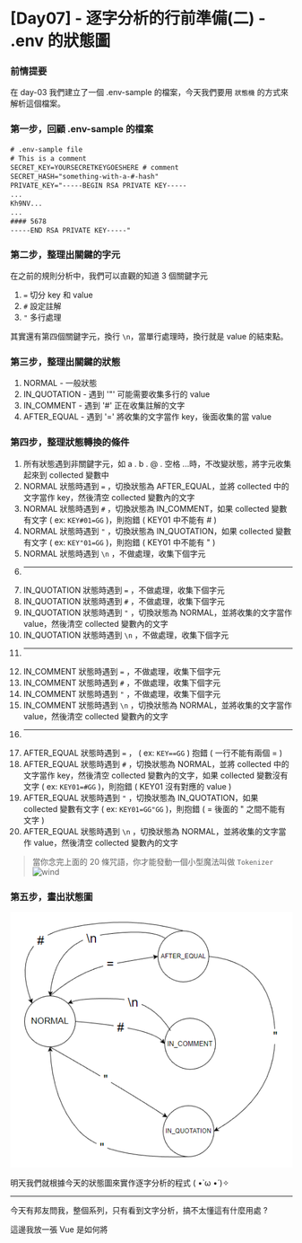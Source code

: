 # [Day07] - 逐字分析的行前準備(二) - .env 的狀態圖

### 前情提要

在 day-03 我們建立了一個 .env-sample 的檔案，今天我們要用 `狀態機` 的方式來解析這個檔案。

### 第一步，回顧 .env-sample 的檔案

```properties
# .env-sample file
# This is a comment
SECRET_KEY=YOURSECRETKEYGOESHERE # comment
SECRET_HASH="something-with-a-#-hash"
PRIVATE_KEY="-----BEGIN RSA PRIVATE KEY-----
...
Kh9NV...
...
#### 5678
-----END RSA PRIVATE KEY-----"
``` 

### 第二步，整理出關鍵的字元

在之前的規則分析中，我們可以直觀的知道 3 個關鍵字元

1. `=` 切分 key 和 value
2. `#` 設定註解
3. `"` 多行處理

其實還有第四個關鍵字元，換行 `\n`，當單行處理時，換行就是 value 的結束點。

### 第三步，整理出關鍵的狀態

1. NORMAL - 一般狀態
2. IN_QUOTATION - 遇到 '"' 可能需要收集多行的 value
3. IN_COMMENT - 遇到 '#' 正在收集註解的文字
4. AFTER_EQUAL - 遇到 '=' 將收集的文字當作 key，後面收集的當 value

### 第四步，整理狀態轉換的條件

1. 所有狀態遇到非關鍵字元，如 a . b . @ . 空格 ...時，不改變狀態，將字元收集起來到 collected 變數中
2. NORMAL 狀態時遇到 `=` ，切換狀態為 AFTER_EQUAL，並將 collected 中的文字當作 key，然後清空 collected 變數內的文字
3. NORMAL 狀態時遇到 `#` ，切換狀態為 IN_COMMENT，如果 collected 變數有文字 ( ex: `KEY#01=GG` )，則抱錯 ( KEY01 中不能有 # )
4. NORMAL 狀態時遇到 `"` ，切換狀態為 IN_QUOTATION，如果 collected 變數有文字 ( ex: `KEY"01=GG` )，則抱錯 ( KEY01 中不能有 " )
5. NORMAL 狀態時遇到 `\n` ，不做處理，收集下個字元
6. ------------------
7. IN_QUOTATION 狀態時遇到 `=` ，不做處理，收集下個字元
8. IN_QUOTATION 狀態時遇到 `#` ，不做處理，收集下個字元
9. IN_QUOTATION 狀態時遇到 `"` ，切換狀態為 NORMAL，並將收集的文字當作 value，然後清空 collected 變數內的文字
10. IN_QUOTATION 狀態時遇到 `\n` ，不做處理，收集下個字元
11. ------------------
12. IN_COMMENT 狀態時遇到 `=` ，不做處理，收集下個字元
13. IN_COMMENT 狀態時遇到 `#` ，不做處理，收集下個字元
14. IN_COMMENT 狀態時遇到 `"` ，不做處理，收集下個字元
15. IN_COMMENT 狀態時遇到 `\n` ，切換狀態為 NORMAL，並將收集的文字當作 value，然後清空 collected 變數內的文字
16. ------------------
17. AFTER_EQUAL 狀態時遇到 `=` ， ( ex: `KEY==GG` ) 抱錯 ( 一行不能有兩個 = )
18. AFTER_EQUAL 狀態時遇到 `#` ，切換狀態為 NORMAL，並將 collected 中的文字當作 key，然後清空 collected 變數內的文字，如果 collected 變數沒有文字 ( ex: `KEY01=#GG` )，則抱錯 ( KEY01 沒有對應的 value )
19. AFTER_EQUAL 狀態時遇到 `"` ，切換狀態為 IN_QUOTATION，如果 collected 變數有文字 ( ex: `KEY01=GG"GG` )，則抱錯 ( = 後面的 " 之間不能有文字 )
20. AFTER_EQUAL 狀態時遇到 `\n` ，切換狀態為 NORMAL，並將收集的文字當作 value，然後清空 collected 變數內的文字

> 當你念完上面的 20 條咒語，你才能發動一個小型魔法叫做 `Tokenizer` ![wind](https://ithelp.ithome.com.tw/images/emoticon/emoticon10.gif)

### 第五步，畫出狀態圖

![env-status-map](https://raw.githubusercontent.com/andrew781026/ithome_ironman_2022/main/day-07/env-status-map.png)

明天我們就根據今天的狀態圖來實作逐字分析的程式 ( •̀ ω •́ )✧

---

今天有邦友問我，整個系列，只有看到文字分析，搞不太懂這有什麼用處 ?

這邊我放一張 Vue 是如何將 <template> 中的 HTML 字串轉換成 HTML DOM 的圖，也許可以讓邦友更了解這個系列的用途。

![vue-parse-flow](https://raw.githubusercontent.com/andrew781026/ithome_ironman_2022/main/day-07/vue-parse-flow.png)

也要跟邦友們說明，這個系列就是圍繞在 `文字解析` 上面，所以邦友們可能會看到 30 天的文字解析。

當然，我們的目標做出 Vue Parser，所以後面的文章當然會說明 HTML . CSS . JS 該如何做 簡單的文字解析。

> 附註：30 天不太可能說明完整的解析，特別是 JS 的解析，因為 JS 的規則會不斷地添加，所以我們只是說個概念，讓邦友們知道如何起頭。

![](https://raw.githubusercontent.com/andrew781026/ithome_ironman_2022/main/day-01/goal.png)

另外在這也推薦一下 [Stanford 的開放課程 - Compilers](https://learning.edx.org/course/course-v1:StanfordOnline+SOE.YCSCS1+3T2020/home)，你會了解更多文字解析在 `計算機領域` 中的更多應用。

### 參考資料

- [[譯]Vue.js內部原理淺析](https://codertw.com/%E7%A8%8B%E5%BC%8F%E8%AA%9E%E8%A8%80/713771/)
